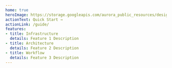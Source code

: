 ```yaml
---
home: true
heroImage: https://storage.googleapis.com/aurora_public_resources/design/images/aurora_saas_logo_ligth.svg
actionText: Quick Start →
actionLink: /guide/
features:
- title: Infrastructure
  details: Feature 1 Description
- title: Architecture
  details: Feature 2 Description
- title: Workflow
  details: Feature 3 Description
---
```


